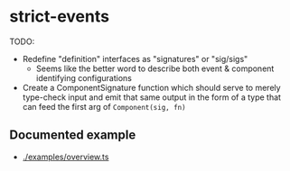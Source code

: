 # strict-events

TODO:
- Redefine "definition" interfaces as "signatures" or "sig/sigs"
  - Seems like the better word to describe both event & component identifying configurations
- Create a ComponentSignature function which should serve to merely type-check input and emit that same output in the form of a type that can feed the first arg of `Component(sig, fn)`

## Documented example

- [./examples/overview.ts](./examples/overview.ts)